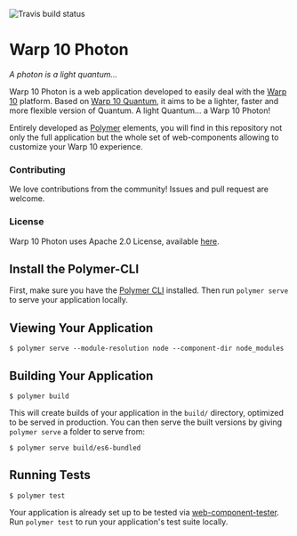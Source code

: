 ![Travis build status](https://travis-ci.org/LostInBrittany/warp10-photon.svg?branch=master)

# Warp 10 Photon

*A photon is a light quantum...*


Warp 10 Photon is a web application developed to easily deal with the [Warp 10](http://www.warp10.io)
platform. Based on [Warp 10 Quantum](https://github.com/cityzendata/warp10-quantum/), it aims to be a lighter, faster and more flexible version of Quantum. A light Quantum... a Warp 10 Photon!

Entirely developed as [Polymer](https://www.polymer-project.org/) elements, you will
find in this repository not only the full application but the whole set of web-components
allowing to customize your Warp 10 experience.

### Contributing

We love contributions from the community! Issues and pull request are welcome.

### License

Warp 10 Photon uses Apache 2.0 License, available [here](./LICENSE).


## Install the Polymer-CLI

First, make sure you have the [Polymer CLI](https://www.npmjs.com/package/polymer-cli) installed. Then run `polymer serve` to serve your application locally.

## Viewing Your Application

```
$ polymer serve --module-resolution node --component-dir node_modules
```

## Building Your Application

```
$ polymer build
```

This will create builds of your application in the `build/` directory, optimized to be served in production. You can then serve the built versions by giving `polymer serve` a folder to serve from:

```
$ polymer serve build/es6-bundled
```

## Running Tests

```
$ polymer test
```

Your application is already set up to be tested via [web-component-tester](https://github.com/Polymer/web-component-tester). Run `polymer test` to run your application's test suite locally.
